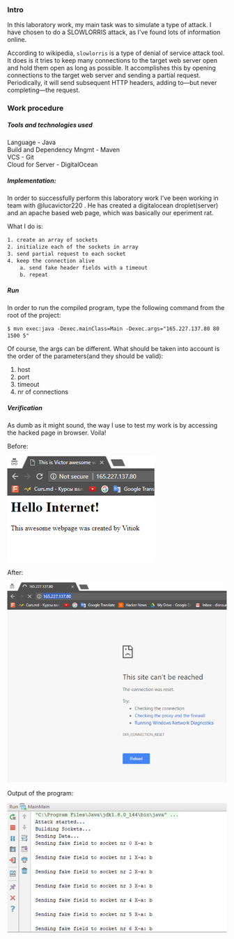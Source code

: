 ### Intro
In this laboratory work, my main task was to simulate a type of attack. I have chosen to do a SLOWLORRIS attack, as I've found lots of information online. <br />

According to wikipedia, ```slowlorris``` is a type of denial of service attack tool. It does is it tries to keep many connections to the target web server open and hold them open as long as possible. It accomplishes this by opening connections to the target web server and sending a partial request. Periodically, it will send subsequent HTTP headers, adding to—but never completing—the request. <br />

### Work procedure
##### Tools and technologies used
Language - Java <br />
Build and Dependency Mngmt - Maven <br />
VCS - Git <br />
Cloud for Server - DigitalOcean

##### Implementation: 
In order to successfully perform this laboratory work I've been working in team with @lucavictor220 . He has created a digitalocean droplet(server) and an apache based web page, which was basically our eperiment rat.

What I do is:

```
1. create an array of sockets
2. initialize each of the sockets in array
3. send partial request to each socket
4. keep the connection alive
    a. send fake header fields with a timeout
    b. repeat 
```
##### Run
In order to run the compiled program, type the following command from the root of the project:
```$
$ mvn exec:java -Dexec.mainClass=Main -Dexec.args="165.227.137.80 80 1500 5"
```

Of course, the args can be different. What should be taken into account is the order of the parameters(and they should be valid):
1. host
2. port
3. timeout
4. nr of connections

##### Verification 
As dumb as it might sound, the way I use to test my work is by accessing the hacked page in browser. Voila!

Before: 

![alt text](img/Request.png "Successful request")

After:

![alt text](img/Request-after.png "Failing request")

Output of the program:

![alt text](img/lab3-si.PNG "Sending fake fields")